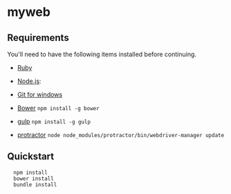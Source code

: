 myweb
=====


## Requirements

You'll need to have the following items installed before continuing.

  * [Ruby](https://www.ruby-lang.org/ja/)
  * [Node.js](http://nodejs.org):

  * [Git for windows](http://msysgit.github.io/)
  * [Bower](http://bower.io) `npm install -g bower`

  * [gulp](http://gulpjs.com/) `npm install -g gulp`
  <!-- * [jade](http://jade-lang.com/) `npm install -g jade` -->

  * [protractor](https://github.com/angular/protractor)
  `node node_modules/protractor/bin/webdriver-manager update`


## Quickstart
```
  npm install
  bower install
  bundle install
```
